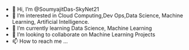 - 👋 Hi, I’m @SoumyajitDas-SkyNet21
- 👀 I’m interested in Cloud Computing,Dev Ops,Data Science, Machine Learning, Artificial Intelligence.
- 🌱 I’m currently learning Data Science, Machine Learning 
- 💞️ I’m looking to collaborate on Machine Learning Projects 
- 📫 How to reach me ...

<!---
SoumyajitDas-SkyNet21/SoumyajitDas-SkyNet21 is a ✨ special ✨ repository because its `README.md` (this file) appears on your GitHub profile.
You can click the Preview link to take a look at your changes.
--->
